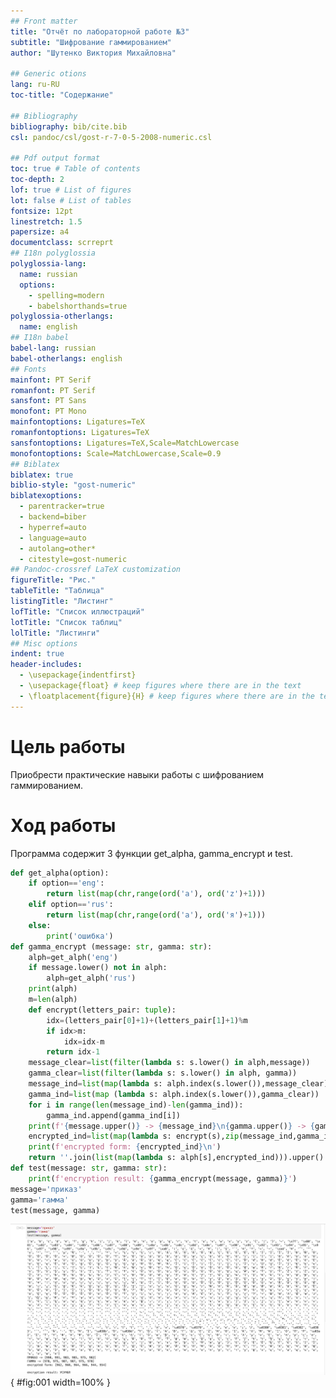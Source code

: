```yaml
---
## Front matter
title: "Отчёт по лабораторной работе №3"
subtitle: "Шифрование гаммированием"
author: "Шутенко Виктория Михайловна"

## Generic otions
lang: ru-RU
toc-title: "Содержание"

## Bibliography
bibliography: bib/cite.bib
csl: pandoc/csl/gost-r-7-0-5-2008-numeric.csl

## Pdf output format
toc: true # Table of contents
toc-depth: 2
lof: true # List of figures
lot: false # List of tables
fontsize: 12pt
linestretch: 1.5
papersize: a4
documentclass: scrreprt
## I18n polyglossia
polyglossia-lang:
  name: russian
  options:
	- spelling=modern
	- babelshorthands=true
polyglossia-otherlangs:
  name: english
## I18n babel
babel-lang: russian
babel-otherlangs: english
## Fonts
mainfont: PT Serif
romanfont: PT Serif
sansfont: PT Sans
monofont: PT Mono
mainfontoptions: Ligatures=TeX
romanfontoptions: Ligatures=TeX
sansfontoptions: Ligatures=TeX,Scale=MatchLowercase
monofontoptions: Scale=MatchLowercase,Scale=0.9
## Biblatex
biblatex: true
biblio-style: "gost-numeric"
biblatexoptions:
  - parentracker=true
  - backend=biber
  - hyperref=auto
  - language=auto
  - autolang=other*
  - citestyle=gost-numeric
## Pandoc-crossref LaTeX customization
figureTitle: "Рис."
tableTitle: "Таблица"
listingTitle: "Листинг"
lofTitle: "Список иллюстраций"
lotTitle: "Список таблиц"
lolTitle: "Листинги"
## Misc options
indent: true
header-includes:
  - \usepackage{indentfirst}
  - \usepackage{float} # keep figures where there are in the text
  - \floatplacement{figure}{H} # keep figures where there are in the text
---
```



# Цель рабoты

Приoбрести практические навыки рабoты с шифрованием гаммированием.

# Хoд рабoты 

Программа содержит 3 функции get_alpha, gamma_encrypt и test.


```Python
def get_alpha(option):
    if option=='eng':
        return list(map(chr,range(ord('a'), ord('z')+1)))
    elif option=='rus':
        return list(map(chr,range(ord('а'), ord('я')+1)))
    else:
        print('ошибка')
def gamma_encrypt (message: str, gamma: str):
    alph=get_alph('eng')
    if message.lower() not in alph: 
        alph=get_alph('rus')
    print(alph)
    m=len(alph)
    def encrypt(letters_pair: tuple):
        idx=(letters_pair[0]+1)+(letters_pair[1]+1)%m 
        if idx>m:
            idx=idx-m
        return idx-1
    message_clear=list(filter(lambda s: s.lower() in alph,message)) 
    gamma_clear=list(filter(lambda s: s.lower() in alph, gamma))
    message_ind=list(map(lambda s: alph.index(s.lower()),message_clear)) 
    gamma_ind=list(map (lambda s: alph.index(s.lower()),gamma_clear)) 
    for i in range(len(message_ind)-len(gamma_ind)):
        gamma_ind.append(gamma_ind[i])
    print(f'{message.upper()} -> {message_ind}\n{gamma.upper()} -> {gamma_ind}') 
    encrypted_ind=list(map(lambda s: encrypt(s),zip(message_ind,gamma_ind)))
    print(f'encrypted form: {encrypted_ind}\n')
    return ''.join(list(map(lambda s: alph[s],encrypted_ind))).upper()
def test(message: str, gamma: str):
    print(f'encryption result: {gamma_encrypt(message, gamma)}')
message='приказ'
gamma='гамма'
test(message, gamma)
```  

![Шифрование гаммированием](images/1.png){ #fig:001 width=100% }


